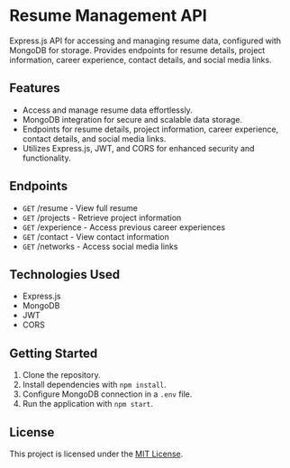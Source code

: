 # Resume Management API

Express.js API for accessing and managing resume data, configured with MongoDB for storage. Provides endpoints for resume details, project information, career experience, contact details, and social media links.

## Features

- Access and manage resume data effortlessly.
- MongoDB integration for secure and scalable data storage.
- Endpoints for resume details, project information, career experience, contact details, and social media links.
- Utilizes Express.js, JWT, and CORS for enhanced security and functionality.

## Endpoints

- `GET` /resume - View full resume
- `GET` /projects - Retrieve project information
- `GET` /experience - Access previous career experiences
- `GET` /contact - View contact information
- `GET` /networks - Access social media links

## Technologies Used

- Express.js
- MongoDB
- JWT
- CORS

## Getting Started

1. Clone the repository.
2. Install dependencies with `npm install`.
3. Configure MongoDB connection in a `.env` file.
4. Run the application with `npm start`.

## License

This project is licensed under the [MIT License](LICENSE).

